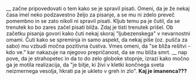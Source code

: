 __ začne pripovedovati o tem kako se je spravil pisati. Omeni, da je že nekaj časa imel neko podzavestno željo za pisanje, a se mu ni zdelo preveč pomembno in se zato nikoli ni spravil pisati. Kljub temu pa je čutil, da se trenutek ko bo zares začel pisati bliža. Zdaj je tisti trenutek prišel.
Ob začetku pisanja govori kako čuti nekaj skoraj "ljubezenskega" v nevarnostni omami. Čuti kako se spreminja in samo aspekt, da nekaj piše (oz. pušča za sabo) mu vzbudi močna pozitivna čustva.
Vmes omeni, da "se bliža rešitvi - kdo ve." kar nakazuje na njegovo prepričanost, da se mu bliža smrt.
__ nap pove, da je strahopetec in da to do zelo globoke stopnje, izrazi kako močno ga je motila realizacija, da "je bitje, ki živi v kletki končnega  sveta neizmernega vesolja, hkrati pa je ukleto v greh in zlo".
**Kaj je imanenca???**
